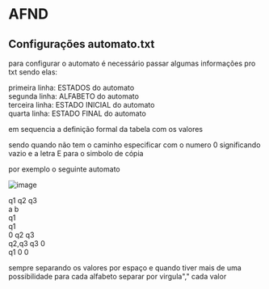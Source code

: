 # AFND

## Configurações automato.txt

para configurar o automato é necessário passar algumas informações pro txt sendo elas:

primeira linha: ESTADOS do automato <br />
segunda linha: ALFABETO do automato <br />
terceira linha: ESTADO INICIAL do automato <br />
quarta linha: ESTADO FINAL do automato <br />

em sequencia a definição formal da tabela com os valores 

sendo quando não tem o caminho especificar com o numero 0 significando vazio e a letra E para o simbolo de cópia

por exemplo o seguinte automato

![image](https://user-images.githubusercontent.com/50429333/171743328-3f8bfd95-90ab-4c56-b151-a4a6a1479ed4.png)

q1 q2 q3 <br />
a b <br />
q1 <br />
q1 <br />
0 q2 q3 <br />
q2,q3 q3 0 <br />
q1 0 0 <br />

sempre separando os valores por espaço e quando tiver mais de uma possibilidade para cada alfabeto separar por virgula"," cada valor

